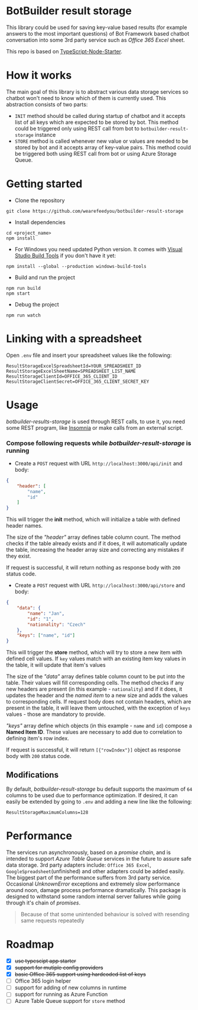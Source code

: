 # BotBuilder result storage

This library could be used for saving key-value based results (for example answers to the most important questions) of Bot Framework based chatbot conversation into some 3rd party service such as *Office 365 Excel* sheet.

This repo is based on [TypeScript-Node-Starter](https://github.com/Microsoft/TypeScript-Node-Starter).

# How it works

The main goal of this library is to abstract various data storage services so chatbot won't need to know which of them is currently used. This abstraction consists of two parts:

- `INIT` method should be called during startup of chatbot and it accepts list of all keys which are expected to be stored by bot. This method could be triggered only using REST call from bot to `botbuilder-result-storage` instance
- `STORE` method is called whenever new value or values are needed to be stored by bot and it accepts array of key-value pairs. This method could be triggered both using REST call from bot or using Azure Storage Queue.

# Getting started

- Clone the repository

```
git clone https://github.com/wearefeedyou/botbuilder-result-storage
```

- Install dependencies

```
cd <project_name>
npm install
```

- For Windows you need updated Python version. It comes with [Visual Studio Build Tools](https://www.npmjs.com/package/windows-build-tools) if you don't have it yet:

```
npm install --global --production windows-build-tools
```

- Build and run the project

```
npm run build
npm start
```

- Debug the project

```
npm run watch
```

# Linking with a spreadsheet

Open `.env` file and insert your spreadsheet values like the following:

```
ResultStorageExcelSpreadsheetId=YOUR_SPREADSHEET_ID
ResultStorageExcelSheetName=SPREADSHEET_LIST_NAME
ResultStorageClientId=OFFICE_365_CLIENT_ID
ResultStorageClientSecret=OFFICE_365_CLIENT_SECRET_KEY
```

# Usage

*botbuilder-results-storage* is used through REST calls, to use it, you need some REST program, like [Insomnia](https://insomnia.rest/) or make calls from an external script.

### Compose following requests while *botbuilder-result-storage* is running

- Create a `POST` request with URL `http://localhost:3000/api/init` and body:

```JSON
{
	"header": [
		"name",
		"id"
	]
}
```

This will trigger the **init** method, which will initialize a table with defined header names. 

The size of the *"header"* array defines table column count. The method checks if the table already exists and if it does, it will automatically update the table, increasing the header array size and correcting any mistakes if they exist.

If request is successful, it will return nothing as response body with `200` status code.

- Create a `POST` request with URL `http://localhost:3000/api/store` and body:

```JSON
{
	"data": {
		"name": "Jan",
		"id": "1",
		"nationality": "Czech"
	},
	"keys": ["name", "id"]
}
```

This will trigger the **store** method, which will try to store a new item with defined cell values. If `key` values match with an existing item key values in the table, it will update that item's values

The size of the *"data"* array defines table column count to be put into the table. Their values will fill corresponding cells. The method checks if any new headers are present (in this example - `nationality`) and if it does, it updates the header and the *named item* to a new size and adds the values to corresponding cells. If request body does not contain headers, which are present in the table, it will leave them untouched, with the exception of `keys` values - those are mandatory to provide.

*"keys"* array define which objects (in this example - `name` and `id`) compose a **Named Item ID**. These values are necessary to add due to correlation to defining item's row index.

If request is successful, it will return `[{"rowIndex"}]` object as response body with `200` status code.

## Modifications

By default, *botbuilder-result-storage* bu default supports the maximum of `64` columns to be used due to performance optimization. If desired, it can easily be extended by going to `.env` and adding a new line like the following:

```
ResultStorageMaximumColumns=128
```

# Performance

The services run asynchronously, based on a *promise chain*, and is intended to support *Azure Table Queue* services in the future to assure safe data storage. 3rd party adapters include: `Office 365 Excel`, `GoogleSpreadsheet`(unfinished) and other adapters could be added easily.
The biggest part of the performance suffers from 3rd party service. Occasional *UnknownError* exceptions and extremely slow performance around noon, damage process performance dramatically. This package is designed to withstand some random internal server failures while going through it's chain of *promises*.

>Because of that some unintended behaviour is solved with resending same requests repeatedly

# Roadmap

- [x] ~~use typescipt app starter~~
- [x] ~~support for mutiple config providers~~
- [x] ~~basic Office 365 support using hardcoded list of keys~~
- [ ] Office 365 login helper
- [ ] support for adding of new columns in runtime
- [ ] support for running as Azure Function
- [ ] Azure Table Queue support for `store` method
